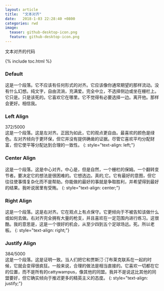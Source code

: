 ```yaml
---
layout: article
title:  "文本对齐"
date:   2018-1-03 22:28:40 +0800
categories: rwd
image:
  teaser: github-desktop-icon.png
  feature: github-desktop-icon.png
---
```

文本对齐的代码

{% include toc.html %}
### Default

这是一个段落。它不应该有任何形式的对齐。它应该像你通常期望的那样流动。没有什么幻想。纯文字，自由流淌，充满爱。完全中立，不选择侧边或坐在栅栏上。它只是。只是该死的。它喜欢它在哪里。它不觉得有必要选择一边。离开他。那样会更好。相信我。

### Left Align

372/5000  
这是一个段落。这是左对齐。正因为如此，它的观点更自由。最喜欢的颜色是绿色。左对齐倾向于更环保，但它并没有提供确凿的证据。尽管它喜欢平均分配财富，但它使平等分配达到合理的一致性。
{: style="text-align: left;"}

### Center Align

这是一个段落。这是中心对齐。中心是，但是自然，一个栅栏的保姆。一个翻转变节者。要决定它的想法是很困难的。它想选边。真的,它。它有最好的意图，但它往往使事情复杂化而不是帮助。你能做的最好的事就是争取胜利，并希望得到最好的结果。我听说居里有受贿。
{: style="text-align: center;"}

### Right Align

这是一个段落。这是右对齐。它在观点上有点保守。它更倾向于不被告知该做什么或如何去做。右对齐完全拥有大量的枪支，并且喜欢在一定范围内进行练习。这很酷。我的意思是，这是一个很好的机会，从至少四到五个足球场远。死。所以老板。
{: style="text-align: right;"}

### Justify Align
384/5000  
这是一个段落。这是证明一致。当人们把它和贾斯汀·汀布莱克联系在一起的时候，它就会变得很疯狂。一般来说，合理的做法是相当直接的。它喜欢一切都在它的位置，而不是所有的cattywampus，像其他的同盟。我并不是说这比其他的同盟要好，但它确实倾向于推迟更多的精英主义的态度。
{: style="text-align: justify;"}




  
